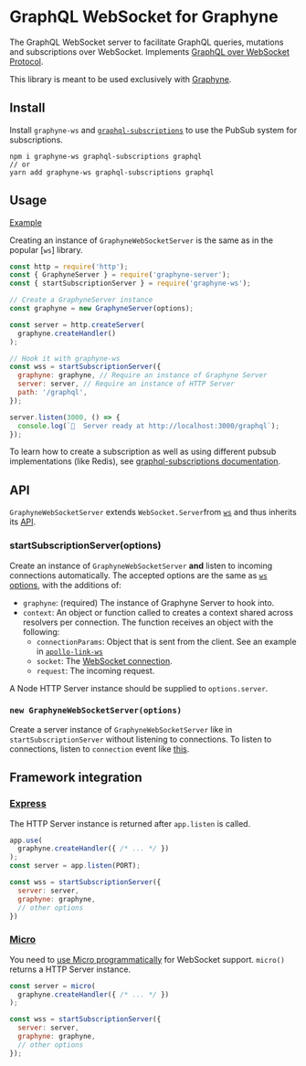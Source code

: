 # GraphQL WebSocket for Graphyne

The GraphQL WebSocket server to facilitate GraphQL queries, mutations and subscriptions over WebSocket. Implements [GraphQL over WebSocket Protocol](https://github.com/apollographql/subscriptions-transport-ws/blob/master/PROTOCOL.md).

This library is meant to be used exclusively with [Graphyne](/).

## Install

Install `graphyne-ws` and [`graphql-subscriptions`](https://github.com/apollographql/graphql-subscriptions) to use the PubSub system for subscriptions.

```shell
npm i graphyne-ws graphql-subscriptions graphql
// or
yarn add graphyne-ws graphql-subscriptions graphql
```

## Usage

[Example](/examples/with-graphql-subscriptions)

Creating an instance of `GraphyneWebSocketServer` is the same as in the popular [`ws`] library.

```javascript
const http = require('http');
const { GraphyneServer } = require('graphyne-server');
const { startSubscriptionServer } = require('graphyne-ws');

// Create a GraphyneServer instance
const graphyne = new GraphyneServer(options);

const server = http.createServer(
  graphyne.createHandler()
);

// Hook it with graphyne-ws
const wss = startSubscriptionServer({
  graphyne: graphyne, // Require an instance of Graphyne Server
  server: server, // Require an instance of HTTP Server
  path: '/graphql',
});

server.listen(3000, () => {
  console.log(`🚀  Server ready at http://localhost:3000/graphql`);
});
```

To learn how to create a subscription as well as using different pubsub implementations (like Redis), see [graphql-subscriptions documentation](https://github.com/apollographql/graphql-subscriptions#getting-started-with-your-first-subscription).

## API

`GraphyneWebSocketServer` extends `WebSocket.Server`from [`ws`](https://www.npmjs.com/package/ws) and thus inherits its [API](https://github.com/websockets/ws/blob/HEAD/doc/ws.md).

### startSubscriptionServer(options)

Create an instance of `GraphyneWebSocketServer` **and** listen to incoming connections automatically. The accepted options are the same as [`ws` options](https://github.com/websockets/ws/blob/HEAD/doc/ws.md#new-websocketserveroptions-callback), with the additions of:

- `graphyne`: (required) The instance of Graphyne Server to hook into.
- `context`: An object or function called to creates a context shared across resolvers per connection. The function receives an object with the following:
  - `connectionParams`: Object that is sent from the client. See an example in [`apollo-link-ws`](https://www.apollographql.com/docs/react/data/subscriptions/#authentication-over-websocket)
  - `socket`: The [WebSocket connection](https://github.com/websockets/ws/blob/HEAD/doc/ws.md#event-connection).
  - `request`: The incoming request.

A Node HTTP Server instance should be supplied to `options.server`.

### `new GraphyneWebSocketServer(options)`

Create a server instance of `GraphyneWebSocketServer` like in `startSubscriptionServer` without listening to connections. To listen to connections, listen to `connection` event like [this](https://github.com/hoangvvo/graphyne/blob/feat/subscription/packages/graphyne-ws/src/graphyneWebsocket.ts#L232).

## Framework integration

### [Express](https://github.com/expressjs/express)

The HTTP Server instance is returned after `app.listen` is called.

```javascript
app.use(
  graphyne.createHandler({ /* ... */ })
);
const server = app.listen(PORT);

const wss = startSubscriptionServer({
  server: server,
  graphyne: graphyne,
  // other options
})
```

### [Micro](https://github.com/zeit/micro)

You need to [use Micro programmatically](https://www.npmjs.com/package/micro#programmatic-use) for WebSocket support. `micro()` returns a HTTP Server instance.

```javascript
const server = micro(
  graphyne.createHandler({ /* ... */ })
);

const wss = startSubscriptionServer({
  server: server,
  graphyne: graphyne,
  // other options
});
```
